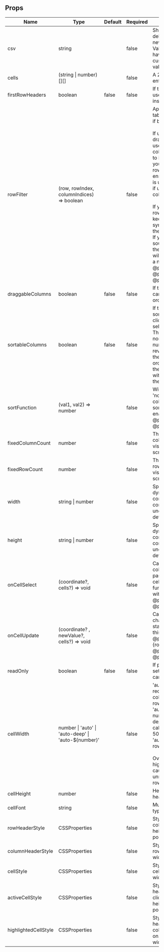 
## Props
| Name                 | Type                                                            | Default | Required | Description                                                                                                                                                                                                                                                                                                                                                                                                                                                                                                                                                                                                                              |
| -------------------- | --------------------------------------------------------------- | ------- | -------- | ---------------------------------------------------------------------------------------------------------------------------------------------------------------------------------------------------------------------------------------------------------------------------------------------------------------------------------------------------------------------------------------------------------------------------------------------------------------------------------------------------------------------------------------------------------------------------------------------------------------------------------------- |
| csv                  | string                                                          |         | false    | Should use commas to delimit columns and newline to delimit rows.<br>Values cannot currently have commas (TODO: add custom delimiters, improve value parsing)                                                                                                                                                                                                                                                                                                                                                                                                                                                                            |
| cells                | (string &#124; number) &#91;&#93;&#91;&#93;                     |         | false    | A 2-d array of values to be entered into the table                                                                                                                                                                                                                                                                                                                                                                                                                                                                                                                                                                                       |
| firstRowHeaders      | boolean                                                         | false   | false    | If true, the first row will be used as column headers instead of data                                                                                                                                                                                                                                                                                                                                                                                                                                                                                                                                                                    |
| rowFilter            | (row, rowIndex, columnIndices) =&gt; boolean                    |         | false    | Applied to rows in the table. Will filter out the row if boolean is false.<br><br>If using the draggableColumns prop, use the index = columnIndices[UIColIndex] to index the row inside of your<br>rowFilter function. This will ensure the correct column is used in the filter criteria if user has moved the columns.<br><br>If you are using the rowFilter, you should also keep your source data in sync with changes made in the Spreadsheet.<br>If you don't keep your source data in sync with the Spreadsheet, changes<br>will be lost when you apply a new rowFilter.<br>@param row<br>@param rowIndex<br>@param columnIndices |
| draggableColumns     | boolean                                                         | false   | false    | If true, the column headers can be dragged to re-order them                                                                                                                                                                                                                                                                                                                                                                                                                                                                                                                                                                              |
| sortableColumns      | boolean                                                         | false   | false    | If true, the columns will be sorted when they are clicked while already selected.<br>They will first be sorted in normal (alphabetical or numerical order), then reverse,<br>then back to its default order. You can override the 'normal' sort function with<br>the sortFunction prop.                                                                                                                                                                                                                                                                                                                                                  |
| sortFunction         | (val1, val2) =&gt; number                                       |         | false    | Will be used as the 'normal' sort for your columns (if sortableColumns is enabled).<br>@param val1<br>@param val2                                                                                                                                                                                                                                                                                                                                                                                                                                                                                                                        |
| fixedColumnCount     | number                                                          |         | false    | The number of left-side columns that will remain visible when horizontally scrolling                                                                                                                                                                                                                                                                                                                                                                                                                                                                                                                                                     |
| fixedRowCount        | number                                                          |         | false    | The number of top-side rows that will remain visible when vertically scrolling                                                                                                                                                                                                                                                                                                                                                                                                                                                                                                                                                           |
| width                | string &#124; number                                            |         | false    | Spreadsheet will dynamically size to its container by default. If the container's size is 0 or undefined, the width will default to 900px                                                                                                                                                                                                                                                                                                                                                                                                                                                                                                |
| height               | string &#124; number                                            |         | false    | Spreadsheet will dynamically size to its container by default. If the container's size is 0 or undefined, the height will default to 400px                                                                                                                                                                                                                                                                                                                                                                                                                                                                                               |
| onCellSelect         | (coordinate?, cells?) =&gt; void                                |         | false    | Called when a cell, row, or column is clicked. You can pass the coordinate and cells to the CellSelector function to get a 2-D array with the selected data<br>@param coordinate<br>@param cells                                                                                                                                                                                                                                                                                                                                                                                                                                         |
| onCellUpdate         | (coordinate? , newValue?, cells?) =&gt; void                    |         | false    | Called when a cell value is changed. You can do any state updates you need in this method<br>@param coordinate: {row:number, col:number}<br>@param newValue: string<br>@param cells: (string | number)[][]                                                                                                                                                                                                                                                                                                                                                                                                                               |
| readOnly             | boolean                                                         | false   | false    | If present with no value or set to true, the data cells cannot be edited.                                                                                                                                                                                                                                                                                                                                                                                                                                                                                                                                                                |
| cellWidth            | number &#124; 'auto' &#124; 'auto-deep' &#124; 'auto-${number}' |         | false    | 'auto' calculates the width required for the each column. Limited to 1000 rows by default.<br>'auto-' followed by a number overrides the depth limit for the width calculation(e.g. 'auto-5000').<br>'auto-deep' will use every row in its width calculation.<br><br>Override cautiously as too high of depth limit can cause the page to go unresponsive for 100K+ rows                                                                                                                                                                                                                                                                 |
| cellHeight           | number                                                          |         | false    | Height of the data and header cells                                                                                                                                                                                                                                                                                                                                                                                                                                                                                                                                                                                                      |
| cellFont             | string                                                          |         | false    | Must include size and typeset                                                                                                                                                                                                                                                                                                                                                                                                                                                                                                                                                                                                            |
| rowHeaderStyle       | CSSProperties                                                   |         | false    | Style the row number column. Avoid using height, width, font, and position.                                                                                                                                                                                                                                                                                                                                                                                                                                                                                                                                                              |
| columnHeaderStyle    | CSSProperties                                                   |         | false    | Style the column number row. Avoid using height, width, font, and position.                                                                                                                                                                                                                                                                                                                                                                                                                                                                                                                                                              |
| cellStyle            | CSSProperties                                                   |         | false    | Style spreadsheet's data cells. Avoid using height, width, font, and position.                                                                                                                                                                                                                                                                                                                                                                                                                                                                                                                                                           |
| activeCellStyle      | CSSProperties                                                   |         | false    | Style data cells (not headers) when hovered or clicked on. Avoid using height, width, font, and position.                                                                                                                                                                                                                                                                                                                                                                                                                                                                                                                                |
| highlightedCellStyle | CSSProperties                                                   |         | false    | Style data cells (not headers) when its row or column header is clicked on. Avoid using height, width, font, and position.                                                                                                                                                                                                                                                                                                                                                                                                                                                                                                               |
